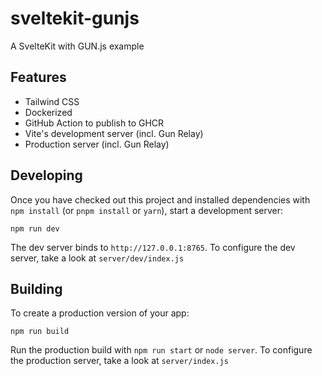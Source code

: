 # sveltekit-gunjs

A SvelteKit with GUN.js example

## Features

- Tailwind CSS
- Dockerized
- GitHub Action to publish to GHCR
- Vite's development server (incl. Gun Relay)
- Production server (incl. Gun Relay)

## Developing

Once you have checked out this project and installed dependencies with `npm install` (or `pnpm install` or `yarn`), start a development server:

```
npm run dev
```

The dev server binds to `http://127.0.0.1:8765`. To configure the dev server, take a look at `server/dev/index.js`

## Building

To create a production version of your app:

```
npm run build
```

Run the production build with `npm run start` or `node server`. To configure the production server, take a look at `server/index.js`

